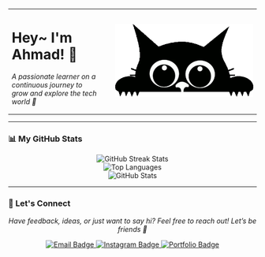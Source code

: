 <table>
  <tr>
    <td align="left">
      <h1>Hey~ I'm Ahmad! 👋</h1>
      <p><i>A passionate learner on a continuous journey to grow and explore the tech world 🚀</i></p>
    </td>
    <td align="right" width="300">
      <img src="catGit.webp" width="280" alt="Animated gray cat" />
    </td>
  </tr>
</table>

---

### 📊 My GitHub Stats

<p align="center">
  <img src="https://github-readme-streak-stats.herokuapp.com/?user=ahmd1-03&theme=tokyonight&hide_border=true" alt="GitHub Streak Stats" />
  <br />
  <img src="https://github-readme-stats.vercel.app/api/top-langs/?username=ahmd1-03&layout=compact&theme=tokyonight&hide_border=true" alt="Top Languages" />
  <br />
  <img src="https://github-readme-stats.vercel.app/api?username=ahmd1-03&show_icons=true&theme=tokyonight&hide_border=true" alt="GitHub Stats" />
</p>

---

### 💬 Let's Connect

<p align="center"><i>Have feedback, ideas, or just want to say hi? Feel free to reach out! Let’s be friends 🌟</i></p>

<p align="center">
  <a href="mailto:ahmad@email.com" target="_blank">
    <img src="https://img.shields.io/badge/Email-%23A855F7?style=for-the-badge&logo=gmail&logoColor=white" alt="Email Badge" />
  </a>
  <a href="https://instagram.com/yourusername" target="_blank">
    <img src="https://img.shields.io/badge/Instagram-%23E4405F?style=for-the-badge&logo=instagram&logoColor=white" alt="Instagram Badge" />
  </a>
  <a href="https://your-portfolio-link.com" target="_blank">
    <img src="https://img.shields.io/badge/Portfolio-%237B2CBF?style=for-the-badge&logo=codepen&logoColor=white" alt="Portfolio Badge" />
  </a>
</p>
